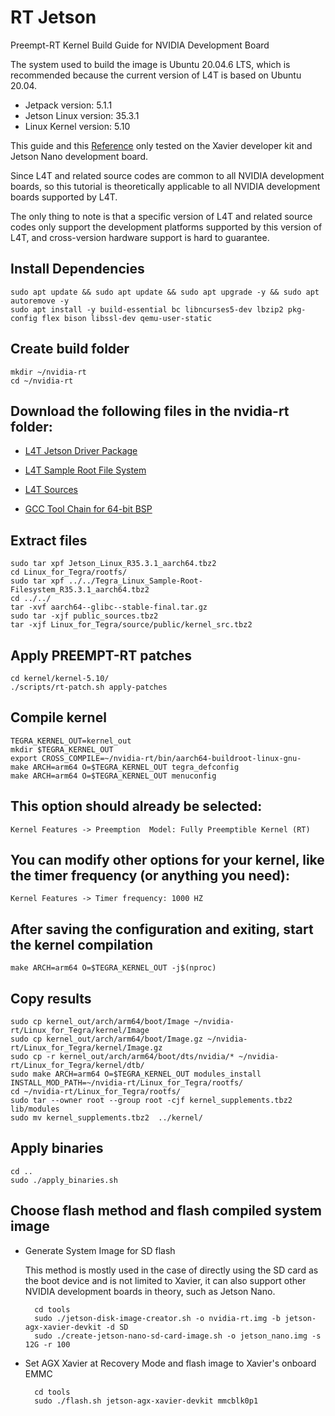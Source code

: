 # RT Jetson

Preempt-RT Kernel Build Guide for NVIDIA Development Board

The system used to build the image is Ubuntu 20.04.6 LTS, which is recommended because the current version of L4T is based on Ubuntu 20.04.

- Jetpack version: 5.1.1
- Jetson Linux version: 35.3.1
- Linux Kernel version: 5.10

This guide and this [Reference](https://forums.developer.nvidia.com/t/preempt-rt-patches-for-jetson-nano/72941/10) only tested on the Xavier developer kit and Jetson Nano development board.

Since L4T and related source codes are common to all NVIDIA development boards, so this tutorial is theoretically applicable to all NVIDIA development boards supported by L4T.

The only thing to note is that a specific version of L4T and related source codes only support the development platforms supported by this version of L4T, and cross-version hardware support is hard to guarantee.

## Install Dependencies

	sudo apt update && sudo apt update && sudo apt upgrade -y && sudo apt autoremove -y
	sudo apt install -y build-essential bc libncurses5-dev lbzip2 pkg-config flex bison libssl-dev qemu-user-static

## Create build folder

	mkdir ~/nvidia-rt 
	cd ~/nvidia-rt 

## Download the following files in the nvidia-rt folder:

- [L4T Jetson Driver Package](https://developer.nvidia.com/downloads/embedded/l4t/r35_release_v3.1/release/jetson_linux_r35.3.1_aarch64.tbz2)

- [L4T Sample Root File System](https://developer.nvidia.com/downloads/embedded/l4t/r35_release_v3.1/release/tegra_linux_sample-root-filesystem_r35.3.1_aarch64.tbz2)

- [L4T Sources](https://developer.nvidia.com/downloads/embedded/l4t/r35_release_v3.1/sources/public_sources.tbz2)

- [GCC Tool Chain for 64-bit BSP](https://developer.nvidia.com/embedded/jetson-linux/bootlin-toolchain-gcc-93)


## Extract files

	sudo tar xpf Jetson_Linux_R35.3.1_aarch64.tbz2 
	cd Linux_for_Tegra/rootfs/ 
	sudo tar xpf ../../Tegra_Linux_Sample-Root-Filesystem_R35.3.1_aarch64.tbz2
	cd ../../ 
	tar -xvf aarch64--glibc--stable-final.tar.gz
	sudo tar -xjf public_sources.tbz2
	tar -xjf Linux_for_Tegra/source/public/kernel_src.tbz2

## Apply PREEMPT-RT patches

	cd kernel/kernel-5.10/ 
	./scripts/rt-patch.sh apply-patches 

## Compile kernel

	TEGRA_KERNEL_OUT=kernel_out 
	mkdir $TEGRA_KERNEL_OUT 
	export CROSS_COMPILE=~/nvidia-rt/bin/aarch64-buildroot-linux-gnu-
	make ARCH=arm64 O=$TEGRA_KERNEL_OUT tegra_defconfig 
	make ARCH=arm64 O=$TEGRA_KERNEL_OUT menuconfig 

## This option should already be selected:

	Kernel Features -> Preemption  Model: Fully Preemptible Kernel (RT)

## You can modify other options for your kernel, like the timer frequency (or anything you need):

	Kernel Features -> Timer frequency: 1000 HZ 

## After saving the configuration and exiting, start the kernel compilation

	make ARCH=arm64 O=$TEGRA_KERNEL_OUT -j$(nproc) 

## Copy results

	sudo cp kernel_out/arch/arm64/boot/Image ~/nvidia-rt/Linux_for_Tegra/kernel/Image
	sudo cp kernel_out/arch/arm64/boot/Image.gz ~/nvidia-rt/Linux_for_Tegra/kernel/Image.gz
	sudo cp -r kernel_out/arch/arm64/boot/dts/nvidia/* ~/nvidia-rt/Linux_for_Tegra/kernel/dtb/ 
	sudo make ARCH=arm64 O=$TEGRA_KERNEL_OUT modules_install INSTALL_MOD_PATH=~/nvidia-rt/Linux_for_Tegra/rootfs/ 
	cd ~/nvidia-rt/Linux_for_Tegra/rootfs/ 
	sudo tar --owner root --group root -cjf kernel_supplements.tbz2 lib/modules 
	sudo mv kernel_supplements.tbz2  ../kernel/ 

## Apply binaries

	cd .. 
	sudo ./apply_binaries.sh

## Choose flash method and flash compiled system image

- Generate System Image for SD flash

    This method is mostly used in the case of directly using the SD card as the boot device and is not limited to Xavier, it can also support other NVIDIA development boards in theory, such as Jetson Nano.

	    cd tools
	    sudo ./jetson-disk-image-creator.sh -o nvidia-rt.img -b jetson-agx-xavier-devkit -d SD
        sudo ./create-jetson-nano-sd-card-image.sh -o jetson_nano.img -s 12G -r 100

- Set AGX Xavier at Recovery Mode and flash image to Xavier's onboard EMMC

	    cd tools
        sudo ./flash.sh jetson-agx-xavier-devkit mmcblk0p1
